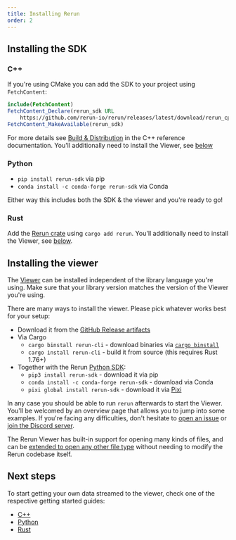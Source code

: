 ```yaml
---
title: Installing Rerun
order: 2
---
```


## Installing the SDK

### C++

If you're using CMake you can add the SDK to your project using `FetchContent`:

```cmake
include(FetchContent)
FetchContent_Declare(rerun_sdk URL
    https://github.com/rerun-io/rerun/releases/latest/download/rerun_cpp_sdk.zip)
FetchContent_MakeAvailable(rerun_sdk)
```

For more details see [Build & Distribution](https://ref.rerun.io/docs/cpp/stable/index.html#autotoc_md8) in the C++ reference documentation.
You'll additionally need to install the Viewer, see [below](#installing-the-viewer)

### Python

-   `pip install rerun-sdk` via pip
-   `conda install -c conda-forge rerun-sdk` via Conda

Either way this includes both the SDK & the viewer and you're ready to go!

### Rust

Add the [Rerun crate](https://crates.io/crates/rerun) using `cargo add rerun`. You'll additionally need to install the Viewer, see [below](#installing-the-viewer).

## Installing the viewer

The [Viewer](../reference/viewer/overview.md) can be installed independent of the library language you're using.
Make sure that your library version matches the version of the Viewer you're using.

There are many ways to install the viewer. Please pick whatever works best for your setup:

-   Download it from the [GitHub Release artifacts](https://github.com/rerun-io/rerun/releases/latest/)
-   Via Cargo
    -   `cargo binstall rerun-cli` - download binaries via [`cargo binstall`](https://github.com/cargo-bins/cargo-binstall)
    -   `cargo install rerun-cli` - build it from source (this requires Rust 1.76+)
-   Together with the Rerun [Python SDK](./quick-start/python.md):
    -   `pip3 install rerun-sdk` - download it via pip
    -   `conda install -c conda-forge rerun-sdk` - download via Conda
    -   `pixi global install rerun-sdk` - download it via [Pixi](https://prefix.dev/docs/pixi/overview)

In any case you should be able to run `rerun` afterwards to start the Viewer.
You'll be welcomed by an overview page that allows you to jump into some examples.
If you're facing any difficulties, don't hesitate to [open an issue](https://github.com/rerun-io/rerun/issues/new/choose) or [join the Discord server](https://discord.gg/PXtCgFBSmH).

The Rerun Viewer has built-in support for opening many kinds of files, and can be [extended to open any other file type](./data-in/open-any-file.md) without needing to modify the Rerun codebase itself.

## Next steps

To start getting your own data streamed to the viewer, check one of the respective getting started guides:

-   [C++](./quick-start/cpp.md)
-   [Python](./quick-start/python.md)
-   [Rust](./quick-start/rust.md)
